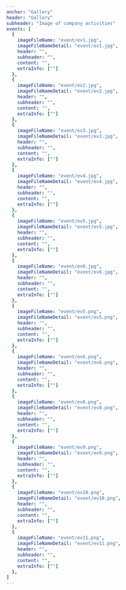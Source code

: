 ```yaml
---
anchor: "Gallery"
header: "Gallery"
subheader: "Image of company activities"
events: [
  {
    imageFileName: "event/ev1.jpg",
    imageFileNameDetail: "event/ev1.jpg",
    header: "",
    subheader: "",
    content: "",
    extraInfo: [""]
  },
  {
    imageFileName: "event/ev2.jpg",
    imageFileNameDetail: "event/ev2.jpg",
    header: "",
    subheader: "",
    content: "",
    extraInfo: [""]
  },
  {
    imageFileName: "event/ev3.jpg",
    imageFileNameDetail: "event/ev3.jpg",
    header: "",
    subheader: "",
    content: "",
    extraInfo: [""]
  },
  {
    imageFileName: "event/ev4.jpg",
    imageFileNameDetail: "event/ev4.jpg",
    header: "",
    subheader: "",
    content: "",
    extraInfo: [""]
  },
  {
    imageFileName: "event/ev5.jpg",
    imageFileNameDetail: "event/ev5.jpg",
    header: "",
    subheader: "",
    content: "",
    extraInfo: [""]
  },
  {
    imageFileName: "event/ev6.jpg",
    imageFileNameDetail: "event/ev6.jpg",
    header: "",
    subheader: "",
    content: "",
    extraInfo: [""]
  },
  {
    imageFileName: "event/ev5.png",
    imageFileNameDetail: "event/ev5.png",
    header: "",
    subheader: "",
    content: "",
    extraInfo: [""]
  },
  {
    imageFileName: "event/ev6.png",
    imageFileNameDetail: "event/ev6.png",
    header: "",
    subheader: "",
    content: "",
    extraInfo: [""]
  },
  {
    imageFileName: "event/ev8.png",
    imageFileNameDetail: "event/ev8.png",
    header: "",
    subheader: "",
    content: "",
    extraInfo: [""]
  },
  {
    imageFileName: "event/ev9.png",
    imageFileNameDetail: "event/ev9.png",
    header: "",
    subheader: "",
    content: "",
    extraInfo: [""]
  },
  {
    imageFileName: "event/ev10.png",
    imageFileNameDetail: "event/ev10.png",
    header: "",
    subheader: "",
    content: "",
    extraInfo: [""]
  },
  {
    imageFileName: "event/ev11.png",
    imageFileNameDetail: "event/ev11.png",
    header: "",
    subheader: "",
    content: "",
    extraInfo: [""]
  },
]
---
```

